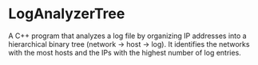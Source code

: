 # LogAnalyzerTree
A C++ program that analyzes a log file by organizing IP addresses into a hierarchical binary tree (network → host → log). It identifies the networks with the most hosts and the IPs with the highest number of log entries.
